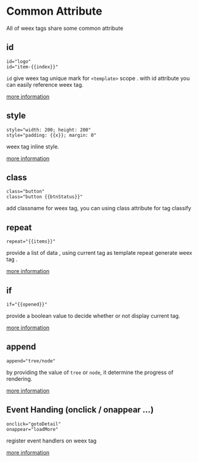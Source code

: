 # Common Attribute

All of weex tags share some common attribute

## id

```
id="logo"
id="item-{{index}}"
```

`id` give weex tag unique mark for `<template>` scope . with id attribute you can easily reference weex tag.

[more information](/syntax/id.md)

## style

```
style="width: 200; height: 200"
style="padding: {{x}}; margin: 0"
```

weex tag inline style.

[more information](/syntax/style-n-class.md)

## class

```
class="button"
class="button {{btnStatus}}"
```

add classname for weex tag, you can using class attribute for tag classify

## repeat

```
repeat="{{items}}"
```

provide a list of data , using current tag as template  repeat generate weex tag .

[more information](/syntax/display-logic.md)

## if

```
if="{{opened}}"
```

provide a boolean value to decide whether or not display current tag.

[more information](/syntax/display-logic.md)

## append

```
append="tree/node"
```

by providing the value of `tree` or `node`,  it determine the progress of rendering.

[more information](/syntax/render-logic.md)

##  Event Handing (onclick / onappear ...)

```
onclick="gotoDetail"
onappear="loadMore"
```

register event handlers on weex tag

[more information](/syntax/events.md)
